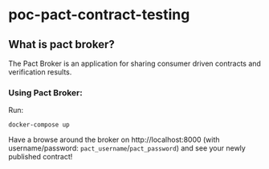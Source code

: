 # poc-pact-contract-testing

## What is pact broker?

The Pact Broker is an application for sharing consumer driven contracts and verification results.

### Using Pact Broker:

Run:
```console
docker-compose up
```

Have a browse around the broker on http://localhost:8000 (with username/password: `pact_username`/`pact_password`) 
and see your newly published contract!
